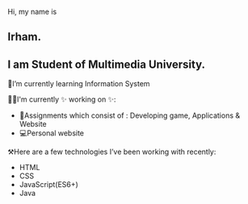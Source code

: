 Hi, my name is
## Irham.
## I am Student of Multimedia University.

📕I’m currently learning Information System

🧑‍🏭I'm currently ✨ working on ✨:
- 📑Assignments which consist of : Developing game, Applications & Website
- 💻Personal website 

⚒️Here are a few technologies I’ve been working with recently:
- HTML
- CSS
- JavaScript(ES6+)
- Java

<!--
**kyiwsr/kyiwsr** is a ✨ _special_ ✨ repository because its `README.md` (this file) appears on your GitHub profile.

I'm Irham. 

- 🔭 I’m currently working on ...
- 🌱 I’m currently learning ...
- 👯 I’m looking to collaborate on ...
- 🤔 I’m looking for help with ...
- 💬 Ask me about ...
- 📫 How to reach me: ...
- 😄 Pronouns: ...
- ⚡ Fun fact: ...
-->
